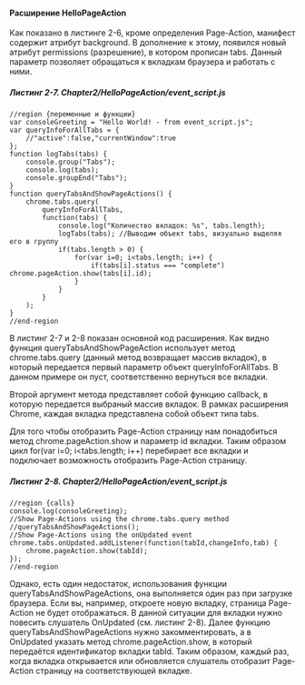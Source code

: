 #### Расширение HelloPageAction

Как показано в листинге 2-6, кроме определения Page-Action, манифест содержит атрибут background. В дополнение к этому, появился новый атрибут permissions \(разрешение\), в котором прописан tabs. Данный параметр позволяет обращаться к вкладкам браузера и работать с ними.

##### Листинг 2-7. _Chapter2/HelloPageAction/event\_script.js_

```
//region {переменные и функции}
var consoleGreeting = "Hello World! - from event_script.js";
var queryInfoForAllTabs = {
    //"active":false,"currentWindow":true
};
function logTabs(tabs) {
    console.group("Tabs");
    console.log(tabs);
    console.groupEnd("Tabs");
}
function queryTabsAndShowPageActions() {
    chrome.tabs.query(
        queryInfoForAllTabs,
        function(tabs) {
            console.log("Количество вкладок: %s", tabs.length);
            logTabs(tabs); //Выводим объект tabs, визуально выделяя его в группу
            if(tabs.length > 0) {
                for(var i=0; i<tabs.length; i++) {
                    if(tabs[i].status === "complete") chrome.pageAction.show(tabs[i].id);
                }
            }
        }
    );
}
//end-region
```

В листинг 2-7 и 2-8 показан основной код расширения. Как видно функция queryTabsAndShowPageAction использует метод chrome.tabs.query \(данный метод возвращает массив вкладок\), в который передается первый параметр объект queryInfoForAllTabs. В данном примере он пуст, соответственно вернуться все вкладки.

Второй аргумент метода представляет собой функцию callback, в которую передается выбраный массив вкладок. В рамках расширения Chrome, каждая вкладка представлена собой объект типа tabs.

Для того чтобы отобразить Page-Action страницу нам понадобиться метод chrome.pageAction.show и параметр id вкладки. Таким образом цикл for\(var i=0; i&lt;tabs.length; i++\) перебирает все вкладки и подключает возможность отобразить Page-Action страницу.

##### Листинг 2-8. _Chapter2/HelloPageAction/event\_script.js_

```
//region {calls}
console.log(consoleGreeting);
//Show Page-Actions using the chrome.tabs.query method
//queryTabsAndShowPageActions();
//Show Page-Actions using the onUpdated event
chrome.tabs.onUpdated.addListener(function(tabId,changeInfo,tab) {
    chrome.pageAction.show(tabId);
});
//end-region
```

Однако, есть один недостаток, использования функции queryTabsAndShowPageActions, она выполняется один раз при загрузке браузера. Если вы, например, откроете новую вкладку, страница Page-Action не будет отображаться. В данной ситуации для вкладки нужно повесить слушатель OnUpdated \(см. листинг 2-8\). Далее функцию queryTabsAndShowPageActions нужно закомментировать, а в OnUpdated указать метод chrome.pageAction.show, в который передаётся идентификатор вкладки tabId. Таким образом, каждый раз, когда вкладка открывается или обновляется слушатель отобразит Page-Action страницу на соответствующей вкладке.

